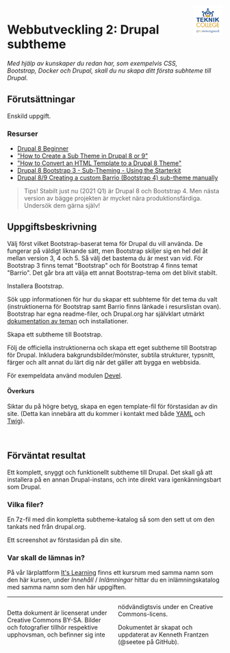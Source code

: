 <header style="float:right;">
  <img src="../../resources/img/tcstenungsund.png" style="width:5em;" />
</header>

# Webbutveckling 2: Drupal subtheme

*Med hjälp av kunskaper du redan har, som exempelvis CSS, Bootstrap, Docker och Drupal, skall du nu skapa ditt första subhteme till Drupal.*

## Förutsättningar

Enskild uppgift.

### Resurser
* [Drupal 8 Beginner](https://www.youtube.com/playlist?list=PLpVC00PAQQxHzlDeQvCNDKkyKRV1G3_vT)
* ["How to Create a Sub Theme in Drupal 8 or 9"](https://youtu.be/hPXUn_D2-lE)
* ["How to Convert an HTML Template to a Drupal 8 Theme"](https://youtu.be/xdifbN3y5hU)
* [Drupal 8 Bootstrap 3 - Sub-Theming - Using the Starterkit](https://drupal-bootstrap.org/api/bootstrap/docs%21Sub-Theming.md/group/sub_theming/8.x-3.x)
* [Drupal 8/9 Creating a custom Barrio (Bootstrap 4) sub-theme manually](https://www.drupal.org/docs/8/themes/barrio-bootstrap-4-drupal-89-theme/bootstrap-barrio-installation/creating-a-custom#s-create-manually)

> Tips! Stabilt just nu (2021 Q1) är Drupal 8 och Bootstrap 4. Men nästa version av bägge projekten är mycket nära produktionsfärdiga. Undersök dem gärna själv!

## Uppgiftsbeskrivning

Välj först vilket Bootstrap-baserat tema för Drupal du vill använda. De fungerar på väldigt liknande sätt, men Bootstrap skiljer sig en hel del åt mellan version 3, 4 och 5. Så välj det bastema du är mest van vid. För Bootstrap 3 finns temat "Bootstrap" och för Bootstrap 4 finns temat "Barrio". Det går bra att välja ett annat Bootstrap-tema om det blivit stabilt.

Installera Bootstrap.

Sök upp informationen för hur du skapar ett subhteme för det tema du valt (instruktionerna för Bootstrap samt Barrio finns länkade i resurslistan ovan). Bootstrap har egna readme-filer, och Drupal.org har självklart utmärkt [dokumentation av teman](https://www.drupal.org/docs/8/theming) och installationer.

Skapa ett subtheme till Bootstrap.

Följ de officiella instruktionerna och skapa ett eget subtheme till Bootstrap för Drupal. Inkludera bakgrundsbilder/mönster, subtila strukturer, typsnitt, färger och allt annat du lärt dig när det gäller att bygga en webbsida.

För exempeldata använd modulen [Devel](https://www.drupal.org/project/devel).

#### Överkurs

Siktar du på högre betyg, skapa en egen template-fil för förstasidan av din site. (Detta kan innebära att du kommer i kontakt med både [YAML](https://en.wikipedia.org/wiki/YAML) och [Twig](https://en.wikipedia.org/wiki/Twig_(template_engine))).

<div style="page-break-after: always;">&nbsp;</div>

## Förväntat resultat

Ett komplett, snyggt och funktionellt subtheme till Drupal. Det skall gå att installera på en annan Drupal-instans, och inte direkt vara igenkänningsbart som Drupal.

### Vilka filer?

En 7z-fil med din kompletta subtheme-katalog så som den sett ut om den tankats ned från drupal.org.

Ett screenshot av förstasidan på din site.

### Var skall de lämnas in?

På vår lärplattform [It's Learning](https://stenungsund.itslearning.com/) finns ett kursrum med samma namn som den här kursen, under *Innehåll* / *Inlämningar* hittar du en inlämningskatalog med samma namn som den här uppgiften.

---

<footer style="columns: 2">
  <p>Detta dokument är licenserat under Creative Commons BY-SA. Bilder och fotografier tillhör respektive upphovsman, och befinner sig inte nödvändigtsvis under en Creative Commons-licens.</p>
  <p>Dokumentet är skapat och uppdaterat av Kenneth Frantzen (@seetee på GitHub).</p>
</footer>

